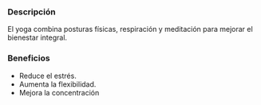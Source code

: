 ### Descripción
El yoga combina posturas físicas, respiración y meditación para mejorar el bienestar integral.

### Beneficios
- Reduce el estrés.
- Aumenta la flexibilidad.
- Mejora la concentración